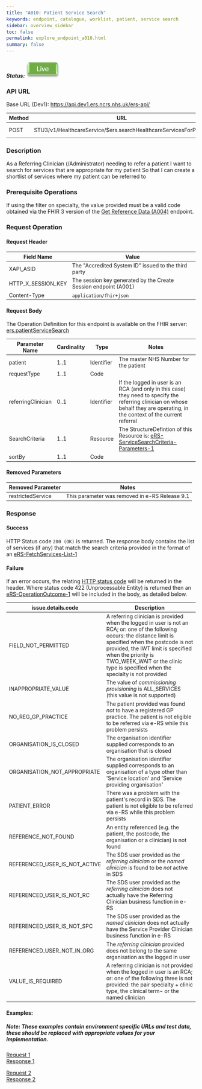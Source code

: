 ```yaml
---
title: "A010: Patient Service Search"
keywords: endpoint, catalogue, worklist, patient, service search
sidebar: overview_sidebar
toc: false
permalink: explore_endpoint_a010.html
summary: false
---
```


##### Status: ![Live](images/icons/api_live.png)

### API URL

Base URL (Dev1): https://api.dev1.ers.ncrs.nhs.uk/ers-api/  

| Method | URL | Authentication |
| -------------| --- | ---------------- |
| POST | STU3/v1/HealthcareService/$ers.searchHealthcareServicesForPatient | Session Token [(Details)](develop_business_flow_bf001.html) |

### Description
As a Referring Clinician (/Administrator) needing to refer a patient
I want to search for services that are appropriate for my patient
So that I can create a shortlist of services where my patient can be referred to

### Prerequisite Operations
If using the filter on specialty, the value provided must be a valid code obtained via the FHIR 3 version of the [Get Reference Data (A004)](explore_endpoint_a004_STU3.html) endpoint.

### Request Operation

#### Request Header

| Field Name | Value |
| ---- | ---- |
| XAPI_ASID | The "Accredited System ID" issued to the third party |
| HTTP_X_SESSION_KEY | The session key generated by the Create Session endpoint (A001)  |
| Content-Type |	`application/fhir+json` |


#### Request Body
The Operation Definition for this endpoint is available on the FHIR server: [ers.patientServiceSearch](https://fhir.nhs.uk/STU3/OperationDefinition/eRS-PatientServiceSearch-Operation-1)

| Parameter Name             | Cardinality | Type            | Notes |
| -------------------------- | ----------- | --------------- | ----- |
| patient                    | 1..1        | Identifier      | The master NHS Number for the patient  |
| requestType                | 1..1        | Code            |       |
| referringClinician         | 0..1        | Identifier      | If the logged in user is an RCA (and only in this case) they need to specify the referring clinician on whose behalf they are operating, in the context of the current referral |
| SearchCriteria             | 1..1        | Resource        | The StructureDefintion of this Resource is:  [eRS-ServiceSearchCriteria-Parameters-1](https://fhir.nhs.uk/STU3/StructureDefinition/eRS-ServiceSearchCriteria-Parameters-1)  |
| sortBy                     | 1..1        | Code            |       |

#### Removed Parameters  

| Removed Parameter           | Notes |
| --------------------------- | ----------- |
| restrictedService           | This parameter was removed in e-RS Release 9.1 |  


### Response

#### Success
HTTP Status code `200 (OK)` is returned. The response body contains the list of services (if any) that match the search criteria provided in the format of an [eRS-FetchServices-List-1](https://fhir.nhs.uk/STU3/StructureDefinition/eRS-FetchServices-List-1)

#### Failure
If an error occurs, the relating [HTTP status code](explore_error_messages.html) will be returned in the header.
Where status code 422 (Unprocessable Entity) is returned then an [eRS-OperationOutcome-1](https://fhir.nhs.uk/STU3/StructureDefinition/eRS-OperationOutcome-1) will be included in the body, as detailed below.  

| issue.details.code | Description |
| ------------------ | ------ |
| FIELD_NOT_PERMITTED | A referring clinician is provided when the logged in user is not an RCA; or: one of the following occurs: the distance limit is specified when the postcode is not provided, the IWT limit is specified when the priority is TWO_WEEK_WAIT or the clinic type is specified when the specialty is not provided |
| INAPPROPRIATE_VALUE | The value of _commissioning provisioning_ is ALL_SERVICES (this value is not supported) |
| NO_REG_GP_PRACTICE | The patient provided was found *not* to have a registered GP practice. The patient is not eligible to be referred via e-RS while this problem persists |
| ORGANISATION_IS_CLOSED | The organisation identifier supplied corresponds to an organisation that is closed |
| ORGANISATION_NOT_APPROPRIATE | The organisation identifier supplied corresponds to an organisation of a type other than 'Service location' and 'Service providing organisation' |
| PATIENT_ERROR | There was a problem with the patient's record in SDS. The patient is not eligible to be referred via e-RS while this problem persists|
| REFERENCE_NOT_FOUND | An entity referenced (e.g. the patient, the postcode, the organisation or a clinician) is not found |
| REFERENCED_USER_IS_NOT_ACTIVE | The SDS user provided as the _referring clinician_ or the _named clinician_ is found to be *not* active in SDS |
| REFERENCED_USER_IS_NOT_RC | The SDS user provided as the _referring clinician_ does not actually have the Referring Clinician business function in e-RS |
| REFERENCED_USER_IS_NOT_SPC | The SDS user provided as the _named clinician_ does not actually have the Service Provider Clinician business function in e-RS |
| REFERENCED_USER_NOT_IN_ORG | The  _referring clinician_ provided does not belong to the same organisation as the logged in user |
| VALUE_IS_REQUIRED | A referring clinician is not provided when the logged in user is an RCA; or: one of the following three is not provided: the pair specialty + clinic type, the clinical term¬ or the named clinician |

#### Examples:
##### Note: These examples contain environment specific URLs and test data, these should be replaced with appropriate values for your implementation.  

[Request 1](https://nhsconnect.github.io/digital-referrals/downloads/json/A010%20Request%20Sample%201.json)  
[Response 1](https://nhsconnect.github.io/digital-referrals/downloads/json/A010%20Response%20Sample%201.json)  

[Request 2](https://nhsconnect.github.io/digital-referrals/downloads/json/A010%20Request%20Sample%202.json)  
[Response 2](https://nhsconnect.github.io/digital-referrals/downloads/json/A010%20Response%20Sample%202.json)  
